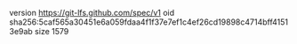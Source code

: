 version https://git-lfs.github.com/spec/v1
oid sha256:5caf565a30451e6a059fdaa4f1f37e7ef1c4ef26cd19898c4714bff41513e9ab
size 1579
